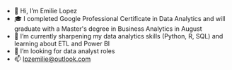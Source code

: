 - 👋 Hi, I’m Emilie Lopez
- 🎓 I completed Google Professional Certificate in Data Analytics and will graduate with a Master's degree in Business Analytics in August
- 🌱 I’m currently sharpening my data analytics skills (Python, R, SQL) and learning about ETL and Power BI
- 👀 I’m looking for data analyst roles
- 📫 lpzemilie@outlook.com

<!---
lpzemilie/lpzemilie is a ✨ special ✨ repository because its `README.md` (this file) appears on your GitHub profile.
You can click the Preview link to take a look at your changes.
--->
